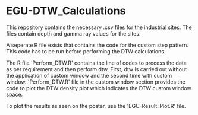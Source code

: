 # EGU-DTW_Calculations

This repository contains the necessary .csv files for the industrial sites. The files contain depth and gamma ray values for the sites.

A seperate R file exists that contains the code for the custom step pattern. This code has to be run before performing the DTW calculations.

The R file 'Perform_DTW.R' contains the line of codes to process the data as per requirement and then perform dtw. 
First, dtw is carried out without the application of custom window and the second time with custom window. 
'Perform_DTW.R' file in the custom window section provides the code to plot the DTW density plot which indicates the DTW custom window space.

To plot the results as seen on the poster, use the 'EGU-Result_Plot.R' file.
